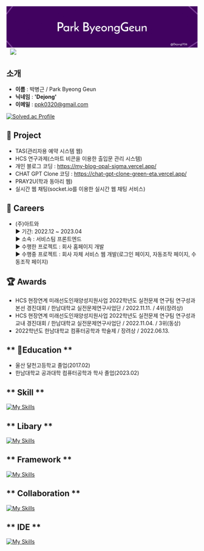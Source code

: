<img src = "./bk_bg.png">

<a href="https://instagram.com/b_geuni">
    <img 
        src="http://img.shields.io/badge/-Instagram-black?style=flat&logo=Instagram&link=https://instagram.com/b_geuni/"
        style="height : auto; margin-left : 10px; margin-right : 10px;"/>
</a>

## **소개**
- **이름** : 박병근 / Park Byeong Geun
- **닉네임** : **'Dejong'**
- **이메일** : ppk0320@gmail.com

[![Solved.ac Profile](http://mazassumnida.wtf/api/generate_badge?boj=ppk0320)](https://solved.ac/ppk0320)   

## **👤 Project**
- TAS(관리자용 예약 시스템 웹) 
- HCS 연구과제(스마트 비콘을 이용한 출입문 관리 시스템)
- 개인 블로그 코딩 : https://my-blog-opal-sigma.vercel.app/
- CHAT GPT Clone 코딩 : https://chat-gpt-clone-green-eta.vercel.app/
- PRAY2U(학과 동아리 웹)
- 실시간 웹 채팅(socket.io를 이용한 실시간 웹 채팅 서비스)

## **📖 Careers**
- (주)아트와<br/>
    ▶ 기간:  2022.12 ~ 2023.04 <br/>
    ▶ 소속 : 서비스팀 프론트엔드<br/>
    ▶ 수행한 프로젝트 : 회사 홈페이지 개발<br/>
    ▶ 수행중 프로젝트 : 회사 자체 서비스 웹 개발(로그인 페이지, 자동조작 페이지, 수동조작 페이지)

## **🏆 Awards**
- HCS 현장연계 미래선도인재양성지원사업 2022학년도 실전문제 연구팀 연구성과 본선 경진대회 / 한남대학교 실전문제연구사업단 / 2022.11.11. / 4위(장려상)
- HCS 현장연계 미래선도인재양성지원사업 2022학년도 실전문제 연구팀 연구성과 교내 경진대회 / 한남대학교 실전문제연구사업단 / 2022.11.04. / 3위(동상)
- 2022학년도 한남대학교 컴퓨터공학과 학술제 / 장려상 / 2022.06.13.

## ** 🏫Education **
- 울산 달천고등학교 졸업(2017.02)
- 한남대학교 공과대학 컴퓨터공학과 학사 졸업(2023.02)

## ** Skill **
[![My Skills](https://skillicons.dev/icons?i=js,ts,html,css)](https://skillicons.dev)

## ** Libary **
[![My Skills](https://skillicons.dev/icons?i=tailwind,sass)](https://skillicons.dev)

## ** Framework **
[![My Skills](https://skillicons.dev/icons?i=react,nextjs)](https://skillicons.dev)

## ** Collaboration **
[![My Skills](https://skillicons.dev/icons?i=github,figma,discord,notion)](https://skillicons.dev)

## ** IDE **
[![My Skills](https://skillicons.dev/icons?i=vscode)](https://skillicons.dev)


